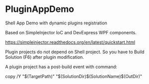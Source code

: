 # PluginAppDemo
Shell App Demo with dynamic plugins registration

Based on SimpleInjector IoC and DevExpress WPF components.

https://simpleinjector.readthedocs.org/en/latest/quickstart.html

Plugin projects do not depend on Shell project.
So you have to Build Solution (F6) after plugin modification.

A plugin project has a post-build event with command:

  copy /Y "$(TargetPath)" "$(SolutionDir)\$(SolutionName)\$(OutDir)"

